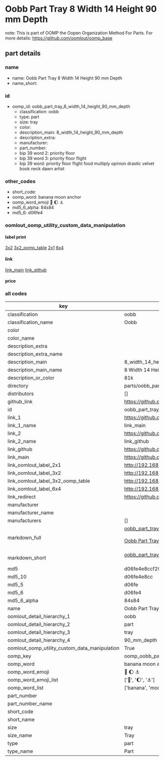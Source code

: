 # Oobb Part Tray 8 Width 14 Height 90 mm Depth  

note: This is part of OOMP the Oopen Organization Method For Parts. For more details: https://github.com/oomlout/oomp_base

##  part details
  







### name
* name: Oobb Part Tray 8 Width 14 Height 90 mm Depth
* name_short: 
### id
* oomp_id: oobb_part_tray_8_width_14_height_90_mm_depth
  * classification: oobb
  * type: part
  * size: tray
  * color: 
  * description_main: 8_width_14_height_90_mm_depth
  * description_extra: 
  * manufacturer: 
  * part_number: 
  * bip 39 word 2: priority floor
  * bip 39 word 3: priority floor flight
  * bip 39 word: priority floor flight food multiply opinion drastic velvet book neck dawn artist

### other_codes
* short_code: 
* oomp_word: banana moon anchor
* oomp_word_emoji :banana: :moon: :anchor:
* md5_6_alpha: 84s84
* md5_6: d06fe4






### oomlout_oomp_utility_custom_data_manipulation
#### label print
[3x2](http://192.168.1.245:1112/?label=oomp%2084s84)
[3x2_oomp_table](http://192.168.1.108:1112/?label=oomp%2084s84)
[2x1](http://192.168.1.242:1112/?label=oomp%2084s84)
[6x4](http://192.168.1.55:1112/?label=oomp%2084s84)    

#### link

[link_main](https://github.com/oomlout/oomlout_oomp_version_1_messy/tree/main/parts/oobb_part_tray_8_width_14_height_90_mm_depth) [link_github](https://github.com/oomlout/oomlout_oomp_version_1_messy/tree/main/parts/oobb_part_tray_8_width_14_height_90_mm_depth)                             

#### price







### all codes 
| key | value |  
| --- | --- |  
| classification | oobb |  
| classification_name | Oobb |  
| color |  |  
| color_name |  |  
| description_extra |  |  
| description_extra_name |  |  
| description_main | 8_width_14_height_90_mm_depth |  
| description_main_name | 8 Width 14 Height 90 mm Depth |  
| description_or_color | 81k |  
| directory | parts/oobb_part_tray_8_width_14_height_90_mm_depth |  
| distributors | [] |  
| github_link | https://github.com/oomlout/oomlout_oomp_part_src/tree/main/parts/oobb_part_tray_8_width_14_height_90_mm_depth |  
| id | oobb_part_tray_8_width_14_height_90_mm_depth |  
| link_1 | https://github.com/oomlout/oomlout_oomp_version_1_messy/tree/main/parts/oobb_part_tray_8_width_14_height_90_mm_depth |  
| link_1_name | link_main |  
| link_2 | https://github.com/oomlout/oomlout_oomp_version_1_messy/tree/main/parts/oobb_part_tray_8_width_14_height_90_mm_depth |  
| link_2_name | link_github |  
| link_github | https://github.com/oomlout/oomlout_oomp_version_1_messy/tree/main/parts/oobb_part_tray_8_width_14_height_90_mm_depth |  
| link_main | https://github.com/oomlout/oomlout_oomp_version_1_messy/tree/main/parts/oobb_part_tray_8_width_14_height_90_mm_depth |  
| link_oomlout_label_2x1 | http://192.168.1.242:1112/?label=oomp%2084s84 |  
| link_oomlout_label_3x2 | http://192.168.1.245:1112/?label=oomp%2084s84 |  
| link_oomlout_label_3x2_oomp_table | http://192.168.1.108:1112/?label=oomp%2084s84 |  
| link_oomlout_label_6x4 | http://192.168.1.55:1112/?label=oomp%2084s84 |  
| link_redirect | https://github.com/oomlout/oomlout_oomp_version_1_messy/tree/main/parts/oobb_part_tray_8_width_14_height_90_mm_depth |  
| manufacturer |  |  
| manufacturer_name |  |  
| manufacturers | [] |  
| markdown_full | [oobb_part_tray_8_width_14_height_90_mm_depth](none)<br>[](none)<br>[Oobb Part Tray 8 Width 14 Height 90 Mm Depth](none)<br><br> |  
| markdown_short | [oobb_part_tray_8_width_14_height_90_mm_depth](none)<br><br> |  
| md5 | d06fe4e8ccf2084a6dc8b5acb1d65d57 |  
| md5_10 | d06fe4e8cc |  
| md5_5 | d06fe |  
| md5_6 | d06fe4 |  
| md5_6_alpha | 84s84 |  
| name | Oobb Part Tray 8 Width 14 Height 90 mm Depth |  
| oomlout_detail_hierarchy_1 | oobb |  
| oomlout_detail_hierarchy_2 | part |  
| oomlout_detail_hierarchy_3 | tray |  
| oomlout_detail_hierarchy_4 | 90_mm_depth |  
| oomlout_oomp_utility_custom_data_manipulation | True |  
| oomp_key | oomp_oobb_part_tray_8_width_14_height_90_mm_depth |  
| oomp_word | banana moon anchor |  
| oomp_word_emoji | :banana: :moon: :anchor: |  
| oomp_word_emoji_list | [':banana:', ':moon:', ':anchor:'] |  
| oomp_word_list | ['banana', 'moon', 'anchor'] |  
| part_number |  |  
| part_number_name |  |  
| short_code |  |  
| short_name |  |  
| size | tray |  
| size_name | Tray |  
| type | part |  
| type_name | Part |  
